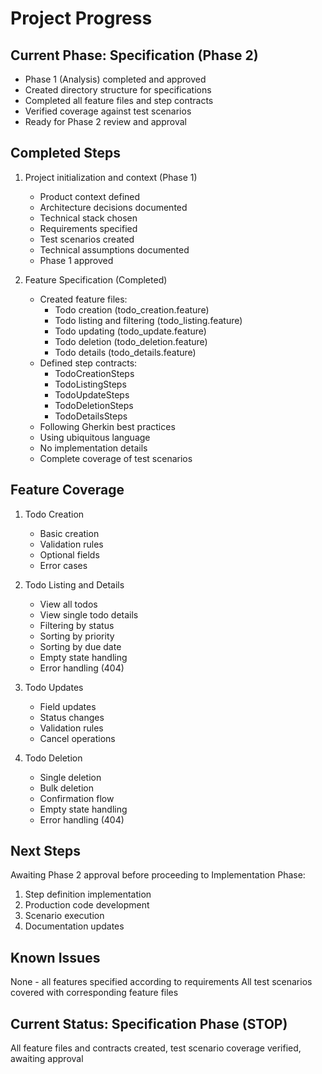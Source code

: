 # Project Progress

## Current Phase: Specification (Phase 2)
- Phase 1 (Analysis) completed and approved
- Created directory structure for specifications
- Completed all feature files and step contracts
- Verified coverage against test scenarios
- Ready for Phase 2 review and approval

## Completed Steps
1. Project initialization and context (Phase 1)
   - Product context defined
   - Architecture decisions documented
   - Technical stack chosen
   - Requirements specified
   - Test scenarios created
   - Technical assumptions documented
   - Phase 1 approved

2. Feature Specification (Completed)
   - Created feature files:
     * Todo creation (todo_creation.feature)
     * Todo listing and filtering (todo_listing.feature)
     * Todo updating (todo_update.feature)
     * Todo deletion (todo_deletion.feature)
     * Todo details (todo_details.feature)
   - Defined step contracts:
     * TodoCreationSteps
     * TodoListingSteps
     * TodoUpdateSteps
     * TodoDeletionSteps
     * TodoDetailsSteps
   - Following Gherkin best practices
   - Using ubiquitous language
   - No implementation details
   - Complete coverage of test scenarios

## Feature Coverage
1. Todo Creation
   - Basic creation
   - Validation rules
   - Optional fields
   - Error cases

2. Todo Listing and Details
   - View all todos
   - View single todo details
   - Filtering by status
   - Sorting by priority
   - Sorting by due date
   - Empty state handling
   - Error handling (404)

3. Todo Updates
   - Field updates
   - Status changes
   - Validation rules
   - Cancel operations

4. Todo Deletion
   - Single deletion
   - Bulk deletion
   - Confirmation flow
   - Empty state handling
   - Error handling (404)

## Next Steps
Awaiting Phase 2 approval before proceeding to Implementation Phase:
1. Step definition implementation
2. Production code development
3. Scenario execution
4. Documentation updates

## Known Issues
None - all features specified according to requirements
All test scenarios covered with corresponding feature files

## Current Status: Specification Phase (STOP)
All feature files and contracts created, test scenario coverage verified, awaiting approval
